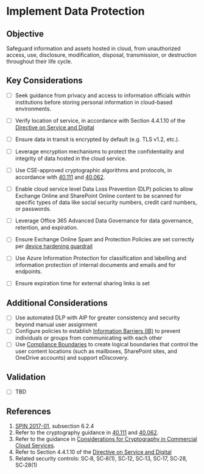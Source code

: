 # Implement Data Protection

## Objective

Safeguard information and assets hosted in cloud, from unauthorized access, use, disclosure, modification, disposal, transmission, or destruction throughout their life cycle.

## Key Considerations

* [ ] Seek guidance from privacy and access to information officials within institutions before storing personal information in cloud-based environments.
* [ ] Verify location of service, in accordance with Section 4.4.1.10 of the [Directive on Service and Digital](https://www.tbs-sct.gc.ca/pol/doc-eng.aspx?id=32601)
* [ ] Ensure data in transit is encrypted by default (e.g. TLS v1.2, etc.).
* [ ] Leverage encryption mechanisms to protect the confidentiality and integrity of data hosted in the cloud service.
* [ ] Use CSE-approved cryptographic algorithms and protocols, in accordance with [40.111](https://cyber.gc.ca/en/guidance/cryptographic-algorithms-unclassified-protected-and-protected-b-information-itsp40111) and [40.062](https://www.cse-cst.gc.ca/en/system/files/pdf_documents/itsp.40.062-eng.pdf).
* [ ] Enable cloud service level Data Loss Prevention (DLP) policies to allow Exchange Online and SharePoint Online content to be scanned for specific types of data like social security numbers, credit card numbers, or passwords.
* [ ] Leverage Office 365 Advanced Data Governance for data governance, retention, and expiration.
* [ ] Ensure Exchange Online Spam and Protection Policies are set correctly per [device hardening guardrail](EN/07_Perform-Device-Hardening.md)
* [ ] Use Azure Information Protection for classification and labelling and information protection of internal documents and emails and for endpoints.
* [ ] Ensure expiration time for external sharing links is set


## Additional Considerations

* [ ] Use automated DLP with AIP for greater consistency and security beyond manual user assignment
* [ ] Configure policies to establish [Information Barriers (IB)](https://docs.microsoft.com/en-us/microsoftteams/information-barriers-in-teams) to prevent individuals or groups from communicating with each other
* [ ] Use [Compliance Boundaries](https://docs.microsoft.com/en-us/microsoft-365/compliance/set-up-compliance-boundaries?view=o365-worldwide) to create logical boundaries that control the user content locations (such as mailboxes, SharePoint sites, and OneDrive accounts) and support eDiscovery.

## Validation

* [ ] TBD

## References

1. [SPIN 2017-01](https://www.canada.ca/en/treasury-board-secretariat/services/access-information-privacy/security-identity-management/direction-secure-use-commercial-cloud-services-spin.html), subsection 6.2.4
2. Refer to the cryptography guidance in [40.111](https://cyber.gc.ca/en/guidance/cryptographic-algorithms-unclassified-protected-and-protected-b-information-itsp40111) and [40.062](https://www.cse-cst.gc.ca/en/system/files/pdf_documents/itsp.40.062-eng.pdf).
3. Refer to the guidance in [Considerations for Cryptography in Commercial Cloud Services](https://www.canada.ca/en/government/system/digital-government/modern-emerging-technologies/cloud-services/government-canada-consideration-use-cryptography-in-cloud.html).
4. Refer to Section 4.4.1.10 of the [Directive on Service and Digital](https://www.tbs-sct.gc.ca/pol/doc-eng.aspx?id=32601)
5. Related security controls: SC‑8, SC‑8(1), SC‑12, SC‑13, SC‑17, SC‑28, SC‑28(1)
